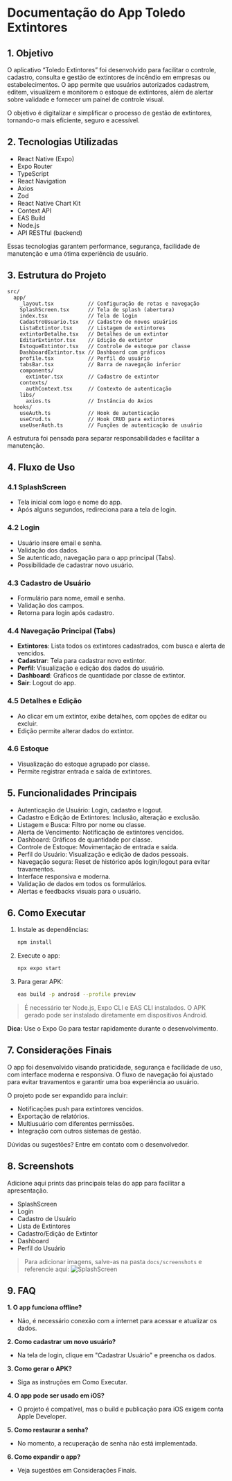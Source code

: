 # Documentação do App Toledo Extintores

## 1. Objetivo

O aplicativo “Toledo Extintores” foi desenvolvido para facilitar o controle, cadastro, consulta e gestão de extintores de incêndio em empresas ou estabelecimentos. O app permite que usuários autorizados cadastrem, editem, visualizem e monitorem o estoque de extintores, além de alertar sobre validade e fornecer um painel de controle visual.

O objetivo é digitalizar e simplificar o processo de gestão de extintores, tornando-o mais eficiente, seguro e acessível.

## 2. Tecnologias Utilizadas

- React Native (Expo)
- Expo Router
- TypeScript
- React Navigation
- Axios
- Zod
- React Native Chart Kit
- Context API
- EAS Build
- Node.js
- API RESTful (backend)

Essas tecnologias garantem performance, segurança, facilidade de manutenção e uma ótima experiência de usuário.

## 3. Estrutura do Projeto

```
src/
  app/
    _layout.tsx           // Configuração de rotas e navegação
    SplashScreen.tsx      // Tela de splash (abertura)
    index.tsx             // Tela de login
    CadastroUsuario.tsx   // Cadastro de novos usuários
    ListaExtintor.tsx     // Listagem de extintores
    extintorDetalhe.tsx   // Detalhes de um extintor
    EditarExtintor.tsx    // Edição de extintor
    EstoqueExtintor.tsx   // Controle de estoque por classe
    DashboardExtintor.tsx // Dashboard com gráficos
    profile.tsx           // Perfil do usuário
    tabsBar.tsx           // Barra de navegação inferior
    components/
      extintor.tsx        // Cadastro de extintor
    contexts/
      authContext.tsx     // Contexto de autenticação
    libs/
      axios.ts            // Instância do Axios
  hooks/
    useAuth.ts            // Hook de autenticação
    useCrud.ts            // Hook CRUD para extintores
    useUserAuth.ts        // Funções de autenticação de usuário
```

A estrutura foi pensada para separar responsabilidades e facilitar a manutenção.

## 4. Fluxo de Uso

### 4.1 SplashScreen

- Tela inicial com logo e nome do app.
- Após alguns segundos, redireciona para a tela de login.

### 4.2 Login

- Usuário insere email e senha.
- Validação dos dados.
- Se autenticado, navegação para o app principal (Tabs).
- Possibilidade de cadastrar novo usuário.

### 4.3 Cadastro de Usuário

- Formulário para nome, email e senha.
- Validação dos campos.
- Retorna para login após cadastro.

### 4.4 Navegação Principal (Tabs)

- **Extintores**: Lista todos os extintores cadastrados, com busca e alerta de vencidos.
- **Cadastrar**: Tela para cadastrar novo extintor.
- **Perfil**: Visualização e edição dos dados do usuário.
- **Dashboard**: Gráficos de quantidade por classe de extintor.
- **Sair**: Logout do app.

### 4.5 Detalhes e Edição

- Ao clicar em um extintor, exibe detalhes, com opções de editar ou excluir.
- Edição permite alterar dados do extintor.

### 4.6 Estoque

- Visualização do estoque agrupado por classe.
- Permite registrar entrada e saída de extintores.

## 5. Funcionalidades Principais

- Autenticação de Usuário: Login, cadastro e logout.
- Cadastro e Edição de Extintores: Inclusão, alteração e exclusão.
- Listagem e Busca: Filtro por nome ou classe.
- Alerta de Vencimento: Notificação de extintores vencidos.
- Dashboard: Gráficos de quantidade por classe.
- Controle de Estoque: Movimentação de entrada e saída.
- Perfil do Usuário: Visualização e edição de dados pessoais.
- Navegação segura: Reset de histórico após login/logout para evitar travamentos.
- Interface responsiva e moderna.
- Validação de dados em todos os formulários.
- Alertas e feedbacks visuais para o usuário.

## 6. Como Executar

1. Instale as dependências:
   ```bash
   npm install
   ```
2. Execute o app:
   ```bash
   npx expo start
   ```
3. Para gerar APK:
   ```bash
   eas build -p android --profile preview
   ```

> É necessário ter Node.js, Expo CLI e EAS CLI instalados.
> O APK gerado pode ser instalado diretamente em dispositivos Android.

**Dica:** Use o Expo Go para testar rapidamente durante o desenvolvimento.

## 7. Considerações Finais

O app foi desenvolvido visando praticidade, segurança e facilidade de uso, com interface moderna e responsiva. O fluxo de navegação foi ajustado para evitar travamentos e garantir uma boa experiência ao usuário.

O projeto pode ser expandido para incluir:

- Notificações push para extintores vencidos.
- Exportação de relatórios.
- Multiusuário com diferentes permissões.
- Integração com outros sistemas de gestão.

Dúvidas ou sugestões? Entre em contato com o desenvolvedor.

## 8. Screenshots

Adicione aqui prints das principais telas do app para facilitar a apresentação.

- SplashScreen
- Login
- Cadastro de Usuário
- Lista de Extintores
- Cadastro/Edição de Extintor
- Dashboard
- Perfil do Usuário

> Para adicionar imagens, salve-as na pasta `docs/screenshots` e referencie aqui:
> ![SplashScreen](./screenshots/splash.png)

## 9. FAQ

**1. O app funciona offline?**

- Não, é necessário conexão com a internet para acessar e atualizar os dados.

**2. Como cadastrar um novo usuário?**

- Na tela de login, clique em "Cadastrar Usuário" e preencha os dados.

**3. Como gerar o APK?**

- Siga as instruções em Como Executar.

**4. O app pode ser usado em iOS?**

- O projeto é compatível, mas o build e publicação para iOS exigem conta Apple Developer.

**5. Como restaurar a senha?**

- No momento, a recuperação de senha não está implementada.

**6. Como expandir o app?**

- Veja sugestões em Considerações Finais.
